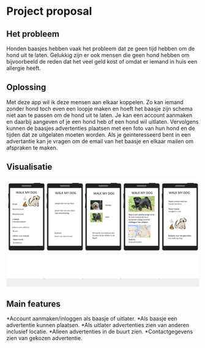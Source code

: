 # Project proposal

## Het probleem
Honden baasjes hebben vaak het probleem dat ze geen tijd hebben om de hond uit te laten. 
Gelukkig zijn er ook mensen die geen hond hebben om bijvoorbeeld de reden dat het veel geld kost of
omdat er iemand in huis een allergie heeft.

## Oplossing
Met deze app wil ik deze mensen aan elkaar koppelen.
Zo kan iemand zonder hond toch even een loopje maken en hoeft het baasje zijn schema niet aan te passen om de hond uit te laten.
Je kan een account aanmaken en daarbij aangeven of je een hond heb of een hond wil uitlaten. Vervolgens kunnen de baasjes advertenties plaatsen met een foto van hun hond en de tijden dat ze uitgelaten moeten worden. Als je geinteresseerd bent in een advertantie kan je vragen om de email van het baasje en elkaar mailen om afspraken te maken.

## Visualisatie
![visualisatie app](doc/walk_my_dog_visualisatie.jpg)

## Main features
*Account aanmaken/inloggen als baasje of uitlater.
*Als baasje een advertentie kunnen plaatsen.
*Als uitlater advertenties zien van anderen inclusief locatie.
*Alleen advertenties in de buurt zien.
*Contactgegevens zien van gekozen advertentie.

